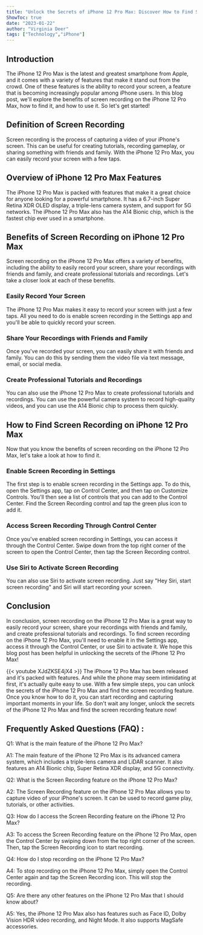 ```yaml
---
title: "Unlock the Secrets of iPhone 12 Pro Max: Discover How to Find Screen Recording Now!"
ShowToc: true 
date: "2023-01-22"
author: "Virginia Deer" 
tags: ["Technology","iPhone"]
---
```

## Introduction

The iPhone 12 Pro Max is the latest and greatest smartphone from Apple, and it comes with a variety of features that make it stand out from the crowd. One of these features is the ability to record your screen, a feature that is becoming increasingly popular among iPhone users. In this blog post, we'll explore the benefits of screen recording on the iPhone 12 Pro Max, how to find it, and how to use it. So let's get started!

## Definition of Screen Recording

Screen recording is the process of capturing a video of your iPhone's screen. This can be useful for creating tutorials, recording gameplay, or sharing something with friends and family. With the iPhone 12 Pro Max, you can easily record your screen with a few taps.

## Overview of iPhone 12 Pro Max Features

The iPhone 12 Pro Max is packed with features that make it a great choice for anyone looking for a powerful smartphone. It has a 6.7-inch Super Retina XDR OLED display, a triple-lens camera system, and support for 5G networks. The iPhone 12 Pro Max also has the A14 Bionic chip, which is the fastest chip ever used in a smartphone.

## Benefits of Screen Recording on iPhone 12 Pro Max

Screen recording on the iPhone 12 Pro Max offers a variety of benefits, including the ability to easily record your screen, share your recordings with friends and family, and create professional tutorials and recordings. Let's take a closer look at each of these benefits.

### Easily Record Your Screen

The iPhone 12 Pro Max makes it easy to record your screen with just a few taps. All you need to do is enable screen recording in the Settings app and you'll be able to quickly record your screen.

### Share Your Recordings with Friends and Family

Once you've recorded your screen, you can easily share it with friends and family. You can do this by sending them the video file via text message, email, or social media.

### Create Professional Tutorials and Recordings

You can also use the iPhone 12 Pro Max to create professional tutorials and recordings. You can use the powerful camera system to record high-quality videos, and you can use the A14 Bionic chip to process them quickly.

## How to Find Screen Recording on iPhone 12 Pro Max

Now that you know the benefits of screen recording on the iPhone 12 Pro Max, let's take a look at how to find it.

### Enable Screen Recording in Settings

The first step is to enable screen recording in the Settings app. To do this, open the Settings app, tap on Control Center, and then tap on Customize Controls. You'll then see a list of controls that you can add to the Control Center. Find the Screen Recording control and tap the green plus icon to add it.

### Access Screen Recording Through Control Center

Once you've enabled screen recording in Settings, you can access it through the Control Center. Swipe down from the top right corner of the screen to open the Control Center, then tap the Screen Recording control.

### Use Siri to Activate Screen Recording

You can also use Siri to activate screen recording. Just say "Hey Siri, start screen recording" and Siri will start recording your screen.

## Conclusion

In conclusion, screen recording on the iPhone 12 Pro Max is a great way to easily record your screen, share your recordings with friends and family, and create professional tutorials and recordings. To find screen recording on the iPhone 12 Pro Max, you'll need to enable it in the Settings app, access it through the Control Center, or use Siri to activate it. We hope this blog post has been helpful in unlocking the secrets of the iPhone 12 Pro Max!

{{< youtube XJdZKSE4jX4 >}} 
The iPhone 12 Pro Max has been released and it's packed with features. And while the phone may seem intimidating at first, it's actually quite easy to use. With a few simple steps, you can unlock the secrets of the iPhone 12 Pro Max and find the screen recording feature. Once you know how to do it, you can start recording and capturing important moments in your life. So don't wait any longer, unlock the secrets of the iPhone 12 Pro Max and find the screen recording feature now!

## Frequently Asked Questions (FAQ) :
Q1: What is the main feature of the iPhone 12 Pro Max?

A1: The main feature of the iPhone 12 Pro Max is its advanced camera system, which includes a triple-lens camera and LiDAR scanner. It also features an A14 Bionic chip, Super Retina XDR display, and 5G connectivity.

Q2: What is the Screen Recording feature on the iPhone 12 Pro Max?

A2: The Screen Recording feature on the iPhone 12 Pro Max allows you to capture video of your iPhone's screen. It can be used to record game play, tutorials, or other activities.

Q3: How do I access the Screen Recording feature on the iPhone 12 Pro Max?

A3: To access the Screen Recording feature on the iPhone 12 Pro Max, open the Control Center by swiping down from the top right corner of the screen. Then, tap the Screen Recording icon to start recording.

Q4: How do I stop recording on the iPhone 12 Pro Max?

A4: To stop recording on the iPhone 12 Pro Max, simply open the Control Center again and tap the Screen Recording icon. This will stop the recording.

Q5: Are there any other features on the iPhone 12 Pro Max that I should know about?

A5: Yes, the iPhone 12 Pro Max also has features such as Face ID, Dolby Vision HDR video recording, and Night Mode. It also supports MagSafe accessories.


